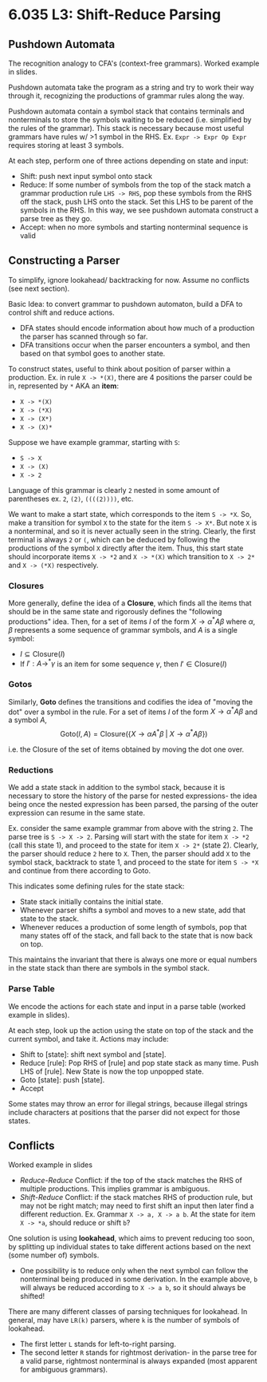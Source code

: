 # 6.035 L3: Shift-Reduce Parsing

## Pushdown Automata
The recognition analogy to CFA's (context-free grammars). Worked example in slides.

Pushdown automata take the program as a string and try to work their way through it, recognizing the productions of grammar rules along the way. 

Pushdown automata contain a symbol stack that contains terminals and nonterminals to store the symbols waiting to be reduced (i.e. simplified by the rules of the grammar). This stack is necessary because most useful grammars have rules w/ >1 symbol in the RHS. Ex. `Expr -> Expr Op Expr` requires storing at least 3 symbols. 

At each step, perform one of three actions depending on state and input:
  * Shift: push next input symbol onto stack
  * Reduce: If some number of symbols from the top of the stack match a grammar production rule `LHS -> RHS`, pop these symbols from the RHS off the stack, push LHS onto the stack. Set this LHS to be parent of the symbols in the RHS. In this way, we see pushdown automata construct a parse tree as they go.
  * Accept: when no more symbols and starting nonterminal sequence is valid

## Constructing a Parser
To simplify, ignore lookahead/ backtracking for now. Assume no conflicts (see next section). 

Basic Idea: to convert grammar to pushdown automaton, build a DFA to control shift and reduce actions. 
* DFA states should encode information about how much of a production the parser has scanned through so far. 
* DFA transitions occur when the parser encounters a symbol, and then based on that symbol goes to another state. 

To construct states, useful to think about position of parser within a production. Ex. in rule `X -> *(X)`, there are 4 positions the parser could be in, represented by `*` AKA an **item**: 
* `X -> *(X)`
* `X -> (*X)`
* `X -> (X*)`
* `X -> (X)*`

Suppose we have example grammar, starting with `S`:
* `S -> X`
* `X -> (X)`
* `X -> 2`

Language of this grammar is clearly `2` nested in some amount of parentheses ex. `2`, `(2)`, `((((2))))`, etc. 

We want to make a start state, which corresponds to the item `S -> *X`. So, make a transition for symbol `X` to the state for the item `S -> X*`. But note `X` is a nonterminal, and so it is never actually seen in the string. Clearly, the first terminal is always `2` or `(`, which can be deduced by following the productions of the symbol `X` directly after the item. Thus, this start state should incorporate items `X -> *2` and `X -> *(X)` which transition to `X -> 2*` and `X -> (*X)` respectively.

### Closures
More generally, define the idea of a **Closure**, which finds all the items that should be in the same state and rigorously defines the "following productions" idea. Then, for a set of items $I$ of the form $X \to \alpha^* A\beta$ where $\alpha$, $\beta$ represents a some sequence of grammar symbols, and $A$ is a single symbol: 
* $I \subseteq \text{Closure}(I)$
* If $I': A \to ^*\gamma$ is an item for some sequence $\gamma$, then $I' \in \text{Closure}(I)$

### Gotos
Similarly, **Goto** defines the transitions and codifies the idea of "moving the dot" over a symbol in the rule. For a set of items $I$ of the form $X \to \alpha^* A\beta$ and a symbol $A$, 
$$
\text{Goto}(I,A) = \text{Closure}(\{X \to \alpha A^*\beta \;|\; X \to \alpha^* A\beta\})
$$

i.e. the Closure of the set of items obtained by moving the dot one over. 

### Reductions
We add a state stack in addition to the symbol stack, because it is necessary to store the history of the parse for nested expressions- the idea being once the nested expression has been parsed, the parsing of the outer expression can resume in the same state. 

Ex. consider the same example grammar from above with the string `2`. The parse tree is `S -> X -> 2`. Parsing will start with the state for item `X -> *2` (call this state 1), and proceed to the state for item `X -> 2*` (state 2). Clearly, the parser should reduce `2` here to `X`. Then, the parser should add `X` to the symbol stack, backtrack to state 1, and proceed to the state for item `S -> *X` and continue from there according to Goto.

This indicates some defining rules for the state stack:
* State stack initially contains the initial state.
* Whenever parser shifts a symbol and moves to a new state, add that state to the stack.
* Whenever reduces a production of some length of symbols, pop that many states off of the stack, and fall back to the state that is now back on top.

This maintains the invariant that there is always one more or equal numbers in the state stack than there are symbols in the symbol stack. 

### Parse Table
We encode the actions for each state and input in a parse table (worked example in slides). 

At each step, look up the action using the state on top of the stack and the current symbol, and take it. Actions may include:
* Shift to [state]: shift next symbol and [state]. 
* Reduce [rule]: Pop RHS of [rule] and pop state stack as many time. Push LHS of [rule]. New State is now the top unpopped state. 
* Goto [state]: push [state].
* Accept

Some states may throw an error for illegal strings, because illegal strings include characters at positions that the parser did not expect for those states. 

## Conflicts
Worked example in slides

* *Reduce-Reduce* Conflict: if the top of the stack matches the RHS of multiple productions. This implies grammar is ambiguous.
* *Shift-Reduce* Conflict: if the stack matches RHS of production rule, but may not be right match; may need to first shift an input then later find a different reduction. Ex. Grammar `X -> a, X -> a b`. At the state for item `X -> *a`, should reduce or shift `b`?

One solution is using **lookahead**, which aims to prevent reducing too soon, by splitting up individual states to take different actions based on the next (some number of) symbols. 
* One possibility is to reduce only when the next symbol can follow the nonterminal being produced in some derivation. In the example above, `b` will always be reduced according to `X -> a b`, so it should always be shifted!

There are many different classes of parsing techniques for lookahead. In general, may have `LR(k)` parsers, where `k` is the number of symbols of lookahead. 
* The first letter `L` stands for left-to-right parsing.
* The second letter `R` stands for rightmost derivation- in the parse tree for a valid parse, rightmost nonterminal is always expanded (most apparent for ambiguous grammars). 
